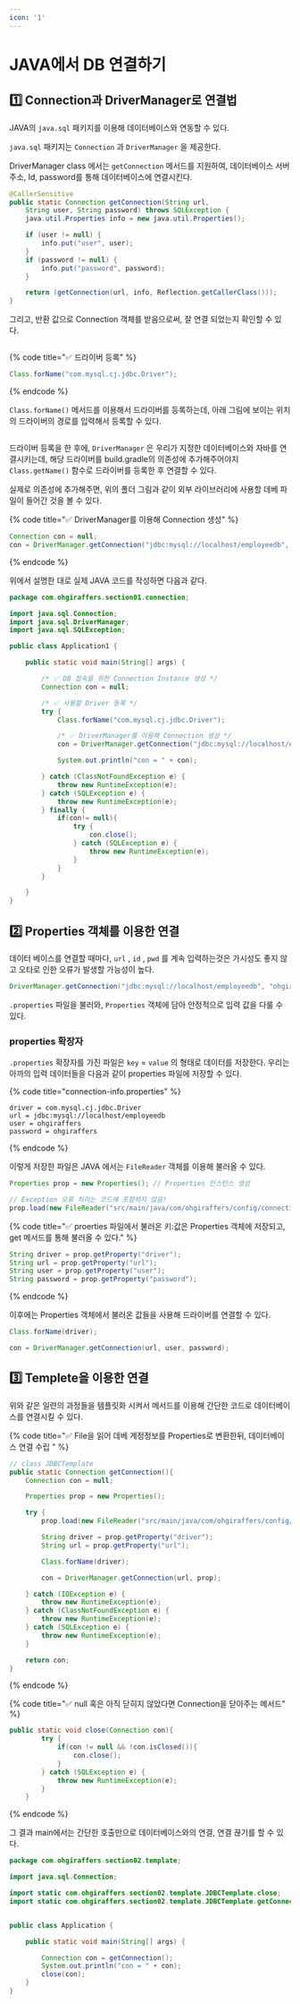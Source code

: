 ```yaml
---
icon: '1'
---
```


# JAVA에서 DB 연결하기

## 1️⃣ Connection과 DriverManager로 연결법

JAVA의 `java.sql` 패키지를 이용해 데이터베이스와 연동할 수 있다.

`java.sql` 패키지는 `Connection` 과 `DriverManager` 을 제공한다.

DriverManager class 에서는 `getConnection` 메서드를 지원하여, 데이터베이스 서버 주소, Id, password를 통해 데이터베이스에 연결시킨다.

```java
@CallerSensitive
public static Connection getConnection(String url,
    String user, String password) throws SQLException {
    java.util.Properties info = new java.util.Properties();

    if (user != null) {
        info.put("user", user);
    }
    if (password != null) {
        info.put("password", password);
    }

    return (getConnection(url, info, Reflection.getCallerClass()));
}
```

그리고, 반환 값으로 Connection 객체를 받음으로써, 잘 연결 되었는지 확인할 수 있다.

<figure><img src="../../.gitbook/assets/image (2).png" alt=""><figcaption></figcaption></figure>

{% code title="✅ 드라이버 등록" %}
```java
Class.forName("com.mysql.cj.jdbc.Driver");
```
{% endcode %}

`Class.forName()` 메서드를 이용해서 드라이버를 등록하는데, 아래 그림에 보이는 위치의 드라이버의 경로를 입력해서 등록할 수 있다.

<figure><img src="../../.gitbook/assets/image (1) (1) (1).png" alt=""><figcaption></figcaption></figure>

드라이버 등록을 한 후에, `DriverManager` 은 우리가 지정한 데이터베이스와    자바를 연결시키는데, 해당 드라이버를 build.gradle의 의존성에 추가해주어야지 `Class.getName()` 함수로 드라이버를 등록한 후 연결할 수 있다.

실제로 의존성에 추가해주면,  위의   폴더 그림과 같이 외부 라이브러리에 사용할 데베 파일이 들어간 것을 볼 수 있다.

{% code title="✅ DriverManager를 이용해 Connection 생성" %}
```java
Connection con = null;
con = DriverManager.getConnection("jdbc:mysql://localhost/employeedb", "ohgiraffers", "ohgiraffers");
```
{% endcode %}



위에서 설명한 대로 실제 JAVA  코드를 작성하면 다음과 같다.

```java
package com.ohgiraffers.section01.connection;

import java.sql.Connection;
import java.sql.DriverManager;
import java.sql.SQLException;

public class Application1 {

    public static void main(String[] args) {

        /* ✅ DB 접속을 위한 Connection Instance 생성 */
        Connection con = null;

        /* ✅ 사용할 Driver 등록 */
        try {
            Class.forName("com.mysql.cj.jdbc.Driver");

            /* ✅ DriverManager를 이용해 Connection 생성 */
            con = DriverManager.getConnection("jdbc:mysql://localhost/employeedb", "ohgiraffers", "ohgiraffers");

            System.out.println("con = " + con);

        } catch (ClassNotFoundException e) {
            throw new RuntimeException(e);
        } catch (SQLException e) {
            throw new RuntimeException(e);
        } finally {
            if(con!= null){
                try {
                    con.close();
                } catch (SQLException e) {
                    throw new RuntimeException(e);
                }
            }
        }

    }
}
```

## 2️⃣ Properties 객체를 이용한 연결

데이터 베이스를 연결할 때마다, `url` , `id` , `pwd` 를 계속 입력하는것은 가시성도 좋지 않고 오타로 인한  오류가 발생할 가능성이 높다.

```java
DriverManager.getConnection("jdbc:mysql://localhost/employeedb", "ohgiraffers", "ohgiraffers");
```

`.properties` 파일을 불러와, `Properties` 객체에 담아 안정적으로  입력 값을 다룰 수 있다.

### properties 확장자

`.properties` 확장자를 가진 파일은 `key` = `value` 의 형태로 데이터를 저장한다. 우리는 아까의 입력 데이터들을 다음과 같이 properties 파일에 저장할 수 있다.

{% code title="connection-info.properties" %}
```properties
driver = com.mysql.cj.jdbc.Driver
url = jdbc:mysql://localhost/employeedb
user = ohgiraffers
password = ohgiraffers
```
{% endcode %}

이렇게 저장한 파일은 JAVA 에서는 `FileReader` 객체를 이용해 불러올 수 있다.

```java
Properties prop = new Properties(); // Properties 인스턴스 생성

// Exception 오류 처리는 코드에 포함하지 않음!
prop.load(new FileReader("src/main/java/com/ohgiraffers/config/connection-info.properties"));
```

{% code title="✅ proerties 파일에서 불러온 키:값은 Properties 객체에 저장되고, get 메서드를 통해 불러올 수 있다." %}
```java
String driver = prop.getProperty("driver");
String url = prop.getProperty("url");
String user = prop.getProperty("user");
String password = prop.getProperty("password");
```
{% endcode %}

이후에는 Properties 객체에서 불러온 값들을 사용해 드라이버를 연결할 수 있다.

```java
Class.forName(driver);

con = DriverManager.getConnection(url, user, password);
```



## 3️⃣ Templete을 이용한 연결

위와 같은 일련의 과정들을 템플릿화 시켜서 메서드를 이용해 간단한 코드로 데이터베이스를 연결시킬 수 있다.

{% code title="✅ File을 읽어 데베 계정정보를  Properties로 변환한뒤, 데이터베이스 연결 수립 " %}
```java
// class JDBCTemplate
public static Connection getConnection(){
    Connection con = null;

    Properties prop = new Properties();

    try {
        prop.load(new FileReader("src/main/java/com/ohgiraffers/config/connection-info.properties"));

        String driver = prop.getProperty("driver");
        String url = prop.getProperty("url");

        Class.forName(driver);

        con = DriverManager.getConnection(url, prop);

    } catch (IOException e) {
        throw new RuntimeException(e);
    } catch (ClassNotFoundException e) {
        throw new RuntimeException(e);
    } catch (SQLException e) {
        throw new RuntimeException(e);
    }

    return con;
}
```
{% endcode %}

{% code title="✅ null 혹은 아직 닫히지 않았다면 Connection을 닫아주는 메서드" %}
```java
public static void close(Connection con){
        try {
            if(con != null && !con.isClosed()){
                con.close();
            }
        } catch (SQLException e) {
            throw new RuntimeException(e);
        }
    }
```
{% endcode %}



그 결과 main에서는 간단한 호출만으로 데이터베이스와의 연결, 연결 끊기를 할 수 있다.

```java
package com.ohgiraffers.section02.template;

import java.sql.Connection;

import static com.ohgiraffers.section02.template.JDBCTemplate.close;
import static com.ohgiraffers.section02.template.JDBCTemplate.getConnection;


public class Application {

    public static void main(String[] args) {

        Connection con = getConnection();
        System.out.println("con = " + con);
        close(con);
    }
}
```
